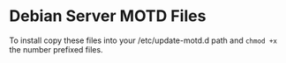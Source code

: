# Debian Server MOTD Files

To install copy these files into your /etc/update-motd.d path and `chmod +x` the number prefixed files.
